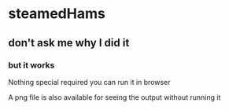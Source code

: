 # steamedHams

## don't ask me why I did it

### but it works

Nothing special required you can run it in browser

A png file is also available for seeing the output without running it